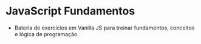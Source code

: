# JavaScript Fundamentos 

- Bateria de exercícios em Vanilla JS para treinar fundamentos, conceitos e lógica de programação.
